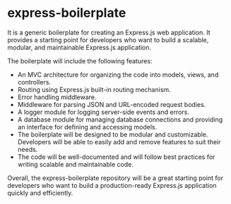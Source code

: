 # express-boilerplate
It is a generic boilerplate for creating an Express.js web application. It provides a starting point for developers who want to build a scalable, modular, and maintainable Express.js application.

The boilerplate will include the following features:

* An MVC architecture for organizing the code into models, views, and controllers.
* Routing using Express.js built-in routing mechanism.
* Error handling middleware.
* Middleware for parsing JSON and URL-encoded request bodies.
* A logger module for logging server-side events and errors.
* A database module for managing database connections and providing an interface for defining and accessing models.
* The boilerplate will be designed to be modular and customizable. Developers will be able to easily add and remove features to suit their needs. 
* The code will be well-documented and will follow best practices for writing scalable and maintainable code.

Overall, the express-boilerplate repository will be a great starting point for developers who want to build a production-ready Express.js application quickly and efficiently.